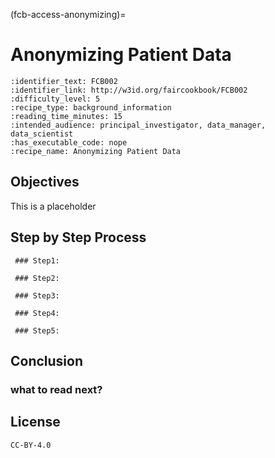 (fcb-access-anonymizing)=
# Anonymizing Patient Data

````{panels_fairplus}
:identifier_text: FCB002
:identifier_link: http://w3id.org/faircookbook/FCB002
:difficulty_level: 5
:recipe_type: background_information
:reading_time_minutes: 15
:intended_audience: principal_investigator, data_manager, data_scientist  
:has_executable_code: nope
:recipe_name: Anonymizing Patient Data 
```` 

## Objectives

This is a placeholder 

## Step by Step Process

     ### Step1:
     
     ### Step2:
     
     ### Step3:
     
     ### Step4:
     
     ### Step5:

## Conclusion
### what to read next?


## License

````{license_fairplus}
CC-BY-4.0
````

